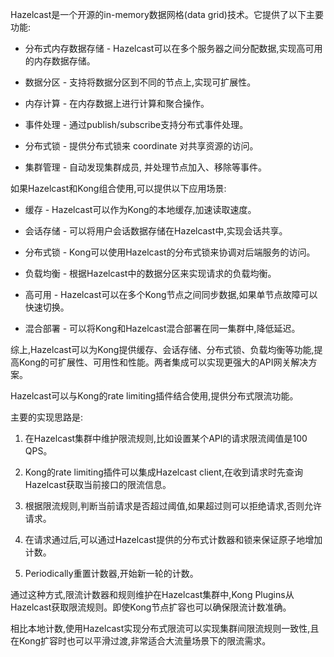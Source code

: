 Hazelcast是一个开源的in-memory数据网格(data grid)技术。它提供了以下主要功能:

- 分布式内存数据存储 - Hazelcast可以在多个服务器之间分配数据,实现高可用的内存数据存储。

- 数据分区 - 支持将数据分区到不同的节点上,实现可扩展性。

- 内存计算 - 在内存数据上进行计算和聚合操作。 

- 事件处理 - 通过publish/subscribe支持分布式事件处理。

- 分布式锁 - 提供分布式锁来 coordinate 对共享资源的访问。

- 集群管理 - 自动发现集群成员, 并处理节点加入、移除等事件。

如果Hazelcast和Kong组合使用,可以提供以下应用场景:

- 缓存 - Hazelcast可以作为Kong的本地缓存,加速读取速度。

- 会话存储 - 可以将用户会话数据存储在Hazelcast中,实现会话共享。

- 分布式锁 - Kong可以使用Hazelcast的分布式锁来协调对后端服务的访问。

- 负载均衡 - 根据Hazelcast中的数据分区来实现请求的负载均衡。

- 高可用 - Hazelcast可以在多个Kong节点之间同步数据,如果单节点故障可以快速切换。

- 混合部署 - 可以将Kong和Hazelcast混合部署在同一集群中,降低延迟。

综上,Hazelcast可以为Kong提供缓存、会话存储、分布式锁、负载均衡等功能,提高Kong的可扩展性、可用性和性能。两者集成可以实现更强大的API网关解决方案。

Hazelcast可以与Kong的rate limiting插件结合使用,提供分布式限流功能。

主要的实现思路是:

1. 在Hazelcast集群中维护限流规则,比如设置某个API的请求限流阈值是100 QPS。

2. Kong的rate limiting插件可以集成Hazelcast client,在收到请求时先查询Hazelcast获取当前接口的限流信息。

3. 根据限流规则,判断当前请求是否超过阈值,如果超过则可以拒绝请求,否则允许请求。

4. 在请求通过后,可以通过Hazelcast提供的分布式计数器和锁来保证原子地增加计数。

5.  Periodically重置计数器,开始新一轮的计数。

通过这种方式,限流计数器和规则维护在Hazelcast集群中,Kong Plugins从Hazelcast获取限流规则。即使Kong节点扩容也可以确保限流计数准确。

相比本地计数,使用Hazelcast实现分布式限流可以实现集群间限流规则一致性,且在Kong扩容时也可以平滑过渡,非常适合大流量场景下的限流需求。
